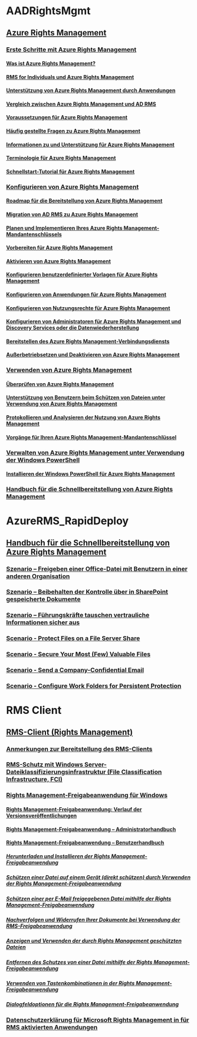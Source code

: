 # AADRightsMgmt
## [Azure Rights Management](Azure_Rights_Management.md)
### [Erste Schritte mit Azure Rights Management](Getting_Started_with_Azure_Rights_Management.md)
#### [Was ist Azure Rights Management?](What_is_Azure_Rights_Management_.md)
#### [RMS for Individuals und Azure Rights Management](RMS_for_Individuals_and_Azure_Rights_Management.md)
#### [Unterstützung von Azure Rights Management durch Anwendungen](How_Applications_Support_Azure_Rights_Management.md)
#### [Vergleich zwischen Azure Rights Management und AD RMS](Comparing_Azure_Rights_Management_and_AD_RMS.md)
#### [Voraussetzungen für Azure Rights Management](Requirements_for_Azure_Rights_Management.md)
#### [Häufig gestellte Fragen zu Azure Rights Management](Frequently_Asked_Questions_for_Azure_Rights_Management.md)
#### [Informationen zu und Unterstützung für Azure Rights Management](Information_and_Support_for_Azure_Rights_Management.md)
#### [Terminologie für Azure Rights Management](Terminology_for_Azure_Rights_Management.md)
#### [Schnellstart-Tutorial für Azure Rights Management](Quick_Start_Tutorial_for_Azure_Rights_Management.md)
### [Konfigurieren von Azure Rights Management](Configuring_Azure_Rights_Management.md)
#### [Roadmap für die Bereitstellung von Azure Rights Management](Azure_Rights_Management_Deployment_Roadmap.md)
#### [Migration von AD RMS zu Azure Rights Management](Migrating_from_AD_RMS_to_Azure_Rights_Management.md)
#### [Planen und Implementieren Ihres Azure Rights Management-Mandantenschlüssels](Planning_and_Implementing_Your_Azure_Rights_Management_Tenant_Key.md)
#### [Vorbereiten für Azure Rights Management](Preparing_for_Azure_Rights_Management.md)
#### [Aktivieren von Azure Rights Management](Activating_Azure_Rights_Management.md)
#### [Konfigurieren benutzerdefinierter Vorlagen für Azure Rights Management](Configuring_Custom_Templates_for_Azure_Rights_Management.md)
#### [Konfigurieren von Anwendungen für Azure Rights Management](Configuring_Applications_for_Azure_Rights_Management.md)
#### [Konfigurieren von Nutzungsrechte für Azure Rights Management](Configuring_Usage_Rights_for_Azure_Rights_Management.md)
#### [Konfigurieren von Administratoren für Azure Rights Management und Discovery Services oder die Datenwiederherstellung](Configuring_Super_Users_for_Azure_Rights_Management_and_Discovery_Services_or_Data_Recovery.md)
#### [Bereitstellen des Azure Rights Management-Verbindungsdiensts](Deploying_the_Azure_Rights_Management_Connector.md)
#### [Außerbetriebsetzen und Deaktivieren von Azure Rights Management](Decommissioning_and_Deactivating_Azure_Rights_Management.md)
### [Verwenden von Azure Rights Management](Using_Azure_Rights_Management.md)
#### [Überprüfen von Azure Rights Management](Verifying_Azure_Rights_Management.md)
#### [Unterstützung von Benutzern beim Schützen von Dateien unter Verwendung von Azure Rights Management](Helping_Users_to_Protect_Files_by_Using_Azure_Rights_Management.md)
#### [Protokollieren und Analysieren der Nutzung von Azure Rights Management](Logging_and_Analyzing_Azure_Rights_Management_Usage.md)
#### [Vorgänge für Ihren Azure Rights Management-Mandantenschlüssel](Operations_for_Your_Azure_Rights_Management_Tenant_Key.md)
### [Verwalten von Azure Rights Management unter Verwendung der Windows PowerShell](Administering_Azure_Rights_Management_by_Using_Windows_PowerShell.md)
#### [Installieren der Windows PowerShell für Azure Rights Management](Installing_Windows_PowerShell_for_Azure_Rights_Management.md)
### [Handbuch für die Schnellbereitstellung von Azure Rights Management](Rapid_Deployment_Guide_for_Azure_Rights_Management.md)
# AzureRMS_RapidDeploy
## [Handbuch für die Schnellbereitstellung von Azure Rights Management](Rapid_Deployment_Guide_for_Azure_Rights_Management.md)
### [Szenario – Freigeben einer Office-Datei mit Benutzern in einer anderen Organisation](Scenario_-_Share_an_Office_File_with_Users_in_Another_Organization.md)
### [Szenario – Beibehalten der Kontrolle über in SharePoint gespeicherte Dokumente](Scenario_-_Retain_Control_of_Documents_Stored_in_SharePoint.md)
### [Szenario – Führungskräfte tauschen vertrauliche Informationen sicher aus](Scenario_-_Executives_Securely_Exchange_Privileged_Information.md)
### [Scenario - Protect Files on a File Server Share](Scenario_-_Protect_Files_on_a_File_Server_Share.md)
### [Scenario - Secure Your Most (Few) Valuable Files](Scenario_-_Secure_Your_Most__Few__Valuable_Files.md)
### [Scenario - Send a Company-Confidential Email](Scenario_-_Send_a_Company-Confidential_Email.md)
### [Scenario - Configure Work Folders for Persistent Protection](Scenario_-_Configure_Work_Folders_for_Persistent_Protection.md)
# RMS Client
## [RMS-Client (Rights Management)](Rights_Management__RMS__Client.md)
### [Anmerkungen zur Bereitstellung des RMS-Clients](RMS_Client_Deployment_Notes.md)
### [RMS-Schutz mit Windows Server-Dateiklassifizierungsinfrastruktur (File Classification Infrastructure, FCI)](RMS_Protection_with_Windows_Server_File_Classification_Infrastructure__FCI_.md)
### [Rights Management-Freigabeanwendung für Windows](Rights_Management_Sharing_Application_for_Windows.md)
#### [Rights Management-Freigabeanwendung: Verlauf der Versionsveröffentlichungen](Rights_Management_sharing_application__Version_release_history.md)
#### [Rights Management-Freigabeanwendung – Administratorhandbuch](Rights_Management_sharing_application_administrator_guide.md)
#### [Rights Management-Freigabeanwendung – Benutzerhandbuch](Rights_Management_sharing_application_user_guide.md)
##### [Herunterladen und Installieren der Rights Management-Freigabeanwendung](Download_and_install_the_Rights_Management_sharing_application.md)
##### [Schützen einer Datei auf einem Gerät (direkt schützen) durch Verwenden der Rights Management-Freigabeanwendung](Protect_a_file_on_a_device__protect_in-place__by_using_the_Rights_Management_sharing_application.md)
##### [Schützen einer per E-Mail freigegebenen Datei mithilfe der Rights Management-Freigabeanwendung](Protect_a_file_that_you_share_by_email_by_using_the_Rights_Management_sharing_application.md)
##### [Nachverfolgen und Widerrufen Ihrer Dokumente bei Verwendung der RMS-Freigabeanwendung](Track_and_revoke_your_documents_when_you_use_the_RMS_sharing_application.md)
##### [Anzeigen und Verwenden der durch Rights Management geschützten Dateien](View_and_use_files_that_have_been_protected_by_Rights_Management.md)
##### [Entfernen des Schutzes von einer Datei mithilfe der Rights Management-Freigabeanwendung](Remove_protection_from_a_file_by_using_the_Rights_Management_sharing_application.md)
##### [Verwenden von Tastenkombinationen in der Rights Management-Freigabeanwendung](Use_keyboard_shortcuts_in_the_Rights_Management_sharing_application.md)
##### [Dialogfeldoptionen für die Rights Management-Freigabeanwendung](Dialog_box_options_for_the_Rights_Management_sharing_application.md)
### [Datenschutzerklärung für Microsoft Rights Management in für RMS aktivierten Anwendungen](Privacy_Statement_for_Microsoft_Rights_Management_in_RMS-Enlightened_Applications.md)
